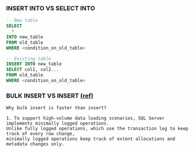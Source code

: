 ### INSERT INTO VS SELECT INTO
```sql
-- New table
SELECT
  *
INTO new_table
FROM old_table
WHERE <condition_on_old_table>

-- Existing table
INSERT INTO new_table
SELECT col1, col2...
FROM old_table
WHERE <condition_on_old_table>
```

### BULK INSERT VS INSERT [(ref)](https://docs.microsoft.com/en-us/previous-versions/sql/sql-server-2008/dd425070(v=sql.100))
```
Why bulk insert is faster than insert?

1. To support high-volume data loading scenarios, SQL Server implements minimally logged operations.
Unlike fully logged operations, which use the transaction log to keep track of every row change,
minimally logged operations keep track of extent allocations and metadata changes only.
```
